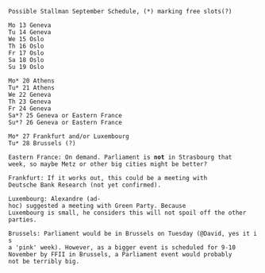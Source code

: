 `Possible Stallman September Schedule, (*) marking free slots(?)`

`Mo 13 Geneva`\
`Tu 14 Geneva`\
`We 15 Oslo`\
`Th 16 Oslo`\
`Fr 17 Oslo`\
`Sa 18 Oslo`\
`Su 19 Oslo`\
` `\
`Mo* 20 Athens`\
`Tu* 21 Athens`\
`We 22 Geneva`\
`Th 23 Geneva`\
`Fr 24 Geneva`\
`Sa*? 25 Geneva or Eastern France`\
`Su*? 26 Geneva or Eastern France`

`Mo* 27 Frankfurt and/or Luxembourg`\
`Tu* 28 Brussels (?)`

`Eastern France: On demand. Parliament is `**`not`**` in Strasbourg that`\
`week, so maybe Metz or other big cities might be better?`

`Frankfurt: If it works out, this could be a meeting with`\
`Deutsche Bank Research (not yet confirmed).`

`Luxembourg: Alexandre (ad-hoc) suggested a meeting with Green Party. Because`\
`Luxembourg is small, he considers this will not spoil off the other`\
`parties.`

`Brussels: Parliament would be in Brussels on Tuesday (@David, yes it is`\
`a 'pink' week). However, as a bigger event is scheduled for 9-10`\
`November by FFII in Brussels, a Parliament event would probably`\
`not be terribly big.`
